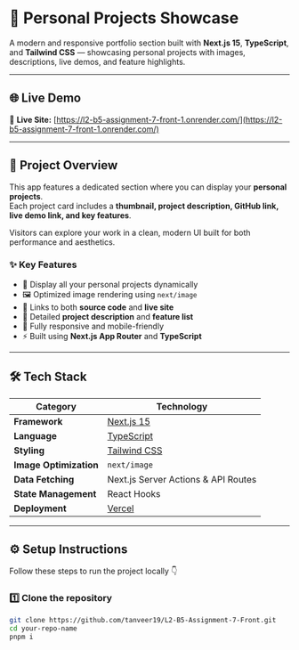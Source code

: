 # 🚀 Personal Projects Showcase

A modern and responsive portfolio section built with **Next.js 15**, **TypeScript**, and **Tailwind CSS** — showcasing personal projects with images, descriptions, live demos, and feature highlights.

---

## 🌐 Live Demo

🔗 **Live Site:** [https://l2-b5-assignment-7-front-1.onrender.com/](https://l2-b5-assignment-7-front-1.onrender.com/)

---

## 🧩 Project Overview

This app features a dedicated section where you can display your **personal projects**.  
Each project card includes a **thumbnail, project description, GitHub link, live demo link, and key features**.

Visitors can explore your work in a clean, modern UI built for both performance and aesthetics.

### ✨ Key Features

- 🧱 Display all your personal projects dynamically
- 🖼️ Optimized image rendering using `next/image`
- 🔗 Links to both **source code** and **live site**
- 💬 Detailed **project description** and **feature list**
- 📱 Fully responsive and mobile-friendly
- ⚡ Built using **Next.js App Router** and **TypeScript**

---

## 🛠️ Tech Stack

| Category               | Technology                                    |
| ---------------------- | --------------------------------------------- |
| **Framework**          | [Next.js 15](https://nextjs.org/)             |
| **Language**           | [TypeScript](https://www.typescriptlang.org/) |
| **Styling**            | [Tailwind CSS](https://tailwindcss.com/)      |
| **Image Optimization** | `next/image`                                  |
| **Data Fetching**      | Next.js Server Actions & API Routes           |
| **State Management**   | React Hooks                                   |
| **Deployment**         | [Vercel](https://vercel.com/)                 |

---

## ⚙️ Setup Instructions

Follow these steps to run the project locally 👇

### 1️⃣ Clone the repository

```bash
git clone https://github.com/tanveer19/L2-B5-Assignment-7-Front.git
cd your-repo-name
pnpm i
```
